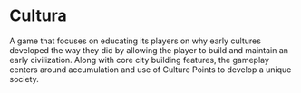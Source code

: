 # Cultura
A game that focuses on educating its players on why early cultures developed the way they did by allowing the player to build and maintain an early civilization. Along with core city building features, the gameplay centers around accumulation and use of Culture Points to develop a unique society.
